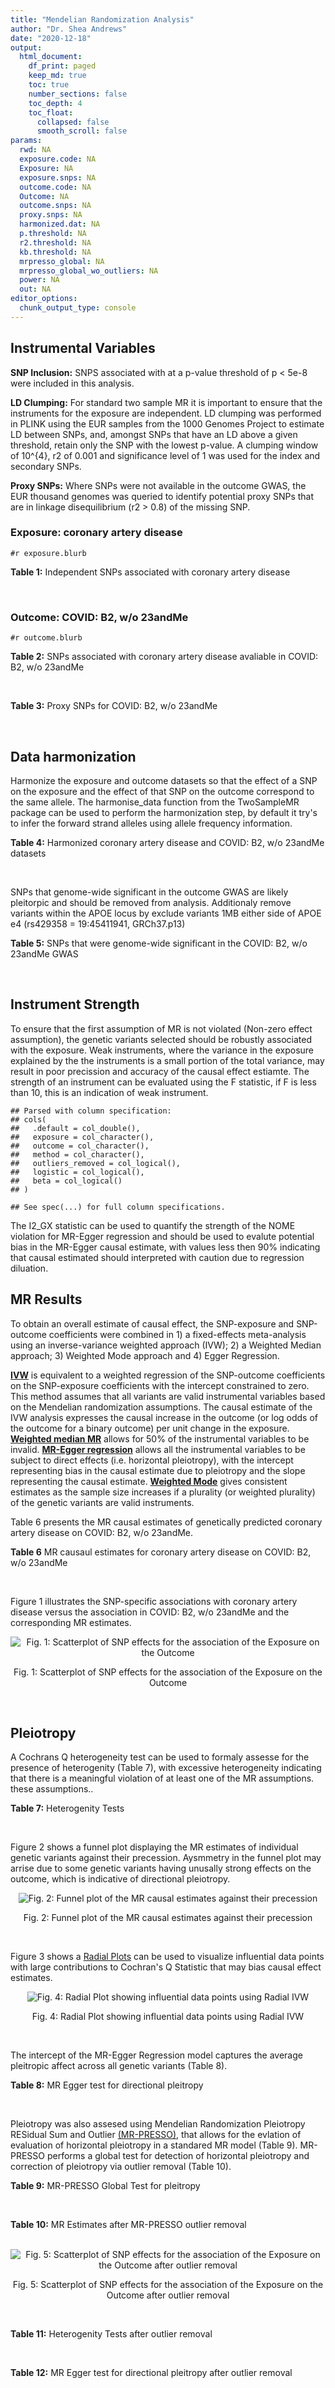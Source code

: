 ```yaml
---
title: "Mendelian Randomization Analysis"
author: "Dr. Shea Andrews"
date: "2020-12-18"
output:
  html_document:
    df_print: paged
    keep_md: true
    toc: true
    number_sections: false
    toc_depth: 4
    toc_float:
      collapsed: false
      smooth_scroll: false
params:
  rwd: NA
  exposure.code: NA
  Exposure: NA
  exposure.snps: NA
  outcome.code: NA
  Outcome: NA
  outcome.snps: NA
  proxy.snps: NA
  harmonized.dat: NA
  p.threshold: NA
  r2.threshold: NA
  kb.threshold: NA
  mrpresso_global: NA
  mrpresso_global_wo_outliers: NA
  power: NA
  out: NA
editor_options:
  chunk_output_type: console
---
```







## Instrumental Variables
**SNP Inclusion:** SNPS associated with at a p-value threshold of p < 5e-8 were included in this analysis.
<br>

**LD Clumping:** For standard two sample MR it is important to ensure that the instruments for the exposure are independent. LD clumping was performed in PLINK using the EUR samples from the 1000 Genomes Project to estimate LD between SNPs, and, amongst SNPs that have an LD above a given threshold, retain only the SNP with the lowest p-value. A clumping window of 10^{4}, r2 of 0.001 and significance level of 1 was used for the index and secondary SNPs.
<br>

**Proxy SNPs:** Where SNPs were not available in the outcome GWAS, the EUR thousand genomes was queried to identify potential proxy SNPs that are in linkage disequilibrium (r2 > 0.8) of the missing SNP.
<br>

### Exposure: coronary artery disease
`#r exposure.blurb`
<br>

**Table 1:** Independent SNPs associated with coronary artery disease
<div data-pagedtable="false">
  <script data-pagedtable-source type="application/json">
{"columns":[{"label":["SNP"],"name":[1],"type":["chr"],"align":["left"]},{"label":["CHROM"],"name":[2],"type":["dbl"],"align":["right"]},{"label":["POS"],"name":[3],"type":["dbl"],"align":["right"]},{"label":["REF"],"name":[4],"type":["chr"],"align":["left"]},{"label":["ALT"],"name":[5],"type":["chr"],"align":["left"]},{"label":["AF"],"name":[6],"type":["dbl"],"align":["right"]},{"label":["BETA"],"name":[7],"type":["dbl"],"align":["right"]},{"label":["SE"],"name":[8],"type":["dbl"],"align":["right"]},{"label":["Z"],"name":[9],"type":["dbl"],"align":["right"]},{"label":["P"],"name":[10],"type":["dbl"],"align":["right"]},{"label":["N"],"name":[11],"type":["dbl"],"align":["right"]},{"label":["TRAIT"],"name":[12],"type":["chr"],"align":["left"]}],"data":[{"1":"rs9970807","2":"1","3":"56965664","4":"C","5":"T","6":"0.084903","7":"-0.125750","8":"0.0166950","9":"-7.532200","10":"5.00e-14","11":"184305","12":"coronary_artery_disease"},{"1":"rs7528419","2":"1","3":"109817192","4":"A","5":"G","6":"0.214180","7":"-0.114530","8":"0.0114820","9":"-9.974740","10":"1.97e-23","11":"184305","12":"coronary_artery_disease"},{"1":"rs6689306","2":"1","3":"154395946","4":"A","5":"G","6":"0.552455","7":"-0.056012","8":"0.0094061","9":"-5.954859","10":"2.60e-09","11":"184305","12":"coronary_artery_disease"},{"1":"rs67180937","2":"1","3":"222823743","4":"T","5":"G","6":"0.663052","7":"0.078807","8":"0.0110551","9":"7.128565","10":"1.01e-12","11":"184305","12":"coronary_artery_disease"},{"1":"rs16986953","2":"2","3":"19942473","4":"G","5":"A","6":"0.104706","7":"0.085160","8":"0.0150265","9":"5.667320","10":"1.45e-08","11":"184305","12":"coronary_artery_disease"},{"1":"rs515135","2":"2","3":"21286057","4":"T","5":"C","6":"0.791985","7":"0.067499","8":"0.0121924","9":"5.536154","10":"3.09e-08","11":"184305","12":"coronary_artery_disease"},{"1":"rs7568458","2":"2","3":"85788175","4":"T","5":"A","6":"0.448518","7":"0.059618","8":"0.0095093","9":"6.269440","10":"3.62e-10","11":"184305","12":"coronary_artery_disease"},{"1":"rs17678683","2":"2","3":"145286559","4":"T","5":"G","6":"0.087681","7":"0.098786","8":"0.0166548","9":"5.931380","10":"3.00e-09","11":"184305","12":"coronary_artery_disease"},{"1":"rs115654617","2":"2","3":"203893999","4":"C","5":"A","6":"0.106962","7":"0.137846","8":"0.0158314","9":"8.707130","10":"3.12e-18","11":"184305","12":"coronary_artery_disease"},{"1":"rs1199338","2":"3","3":"138087467","4":"A","5":"C","6":"0.161866","7":"0.073596","8":"0.0124987","9":"5.888290","10":"3.90e-09","11":"184305","12":"coronary_artery_disease"},{"1":"rs17087335","2":"4","3":"57838583","4":"G","5":"T","6":"0.214637","7":"0.060764","8":"0.0111159","9":"5.466400","10":"4.59e-08","11":"184305","12":"coronary_artery_disease"},{"1":"rs4593108","2":"4","3":"148281001","4":"C","5":"G","6":"0.204651","7":"-0.070830","8":"0.0115558","9":"-6.129390","10":"8.82e-10","11":"184305","12":"coronary_artery_disease"},{"1":"rs9349379","2":"6","3":"12903957","4":"A","5":"G","6":"0.431606","7":"0.131836","8":"0.0096527","9":"13.657900","10":"1.81e-42","11":"184305","12":"coronary_artery_disease"},{"1":"rs56336142","2":"6","3":"39134099","4":"T","5":"C","6":"0.192738","7":"-0.066813","8":"0.0118763","9":"-5.625740","10":"1.85e-08","11":"184305","12":"coronary_artery_disease"},{"1":"rs12202017","2":"6","3":"134173151","4":"A","5":"G","6":"0.300047","7":"-0.066813","8":"0.0099612","9":"-6.707320","10":"1.98e-11","11":"184305","12":"coronary_artery_disease"},{"1":"rs9457927","2":"6","3":"160910282","4":"A","5":"G","6":"0.018743","7":"0.357354","8":"0.0373549","9":"9.566460","10":"1.11e-21","11":"184305","12":"coronary_artery_disease"},{"1":"rs55730499","2":"6","3":"161005610","4":"C","5":"T","6":"0.056243","7":"0.316641","8":"0.0242403","9":"13.062600","10":"5.39e-39","11":"184305","12":"coronary_artery_disease"},{"1":"rs2107595","2":"7","3":"19049388","4":"G","5":"A","6":"0.200470","7":"0.073415","8":"0.0112951","9":"6.499720","10":"8.05e-11","11":"184305","12":"coronary_artery_disease"},{"1":"rs11556924","2":"7","3":"129663496","4":"C","5":"T","6":"0.313325","7":"-0.072569","8":"0.0110605","9":"-6.561100","10":"5.34e-11","11":"184305","12":"coronary_artery_disease"},{"1":"rs3918226","2":"7","3":"150690176","4":"C","5":"T","6":"0.064515","7":"0.133315","8":"0.0221275","9":"6.024860","10":"1.69e-09","11":"184305","12":"coronary_artery_disease"},{"1":"rs2891168","2":"9","3":"22098619","4":"A","5":"G","6":"0.488668","7":"0.193401","8":"0.0091877","9":"21.050000","10":"2.29e-98","11":"184305","12":"coronary_artery_disease"},{"1":"rs2519093","2":"9","3":"136141870","4":"C","5":"T","6":"0.190872","7":"0.079704","8":"0.0117524","9":"6.781930","10":"1.19e-11","11":"184305","12":"coronary_artery_disease"},{"1":"rs2487928","2":"10","3":"30323892","4":"G","5":"A","6":"0.418221","7":"0.062633","8":"0.0095049","9":"6.589550","10":"4.41e-11","11":"184305","12":"coronary_artery_disease"},{"1":"rs1870634","2":"10","3":"44480811","4":"T","5":"G","6":"0.637485","7":"0.075878","8":"0.0097113","9":"7.813372","10":"5.55e-15","11":"184305","12":"coronary_artery_disease"},{"1":"rs1412444","2":"10","3":"91002927","4":"C","5":"T","6":"0.369131","7":"0.066812","8":"0.0096809","9":"6.901420","10":"5.15e-12","11":"184305","12":"coronary_artery_disease"},{"1":"rs11191416","2":"10","3":"104604916","4":"T","5":"G","6":"0.127470","7":"-0.079249","8":"0.0135252","9":"-5.859360","10":"4.65e-09","11":"184305","12":"coronary_artery_disease"},{"1":"rs10840293","2":"11","3":"9751196","4":"G","5":"A","6":"0.549821","7":"0.054714","8":"0.0096190","9":"5.688117","10":"1.28e-08","11":"184305","12":"coronary_artery_disease"},{"1":"rs2128739","2":"11","3":"103673277","4":"A","5":"C","6":"0.676464","7":"-0.065565","8":"0.0100568","9":"-6.519469","10":"7.05e-11","11":"184305","12":"coronary_artery_disease"},{"1":"rs2681472","2":"12","3":"90008959","4":"A","5":"G","6":"0.201306","7":"0.074114","8":"0.0113331","9":"6.539610","10":"6.17e-11","11":"184305","12":"coronary_artery_disease"},{"1":"rs11065979","2":"12","3":"112059557","4":"C","5":"T","6":"0.365499","7":"0.068556","8":"0.0107672","9":"6.367110","10":"1.93e-10","11":"184305","12":"coronary_artery_disease"},{"1":"rs11838776","2":"13","3":"111040681","4":"G","5":"A","6":"0.263277","7":"0.068566","8":"0.0107552","9":"6.375150","10":"1.83e-10","11":"184305","12":"coronary_artery_disease"},{"1":"rs10139550","2":"14","3":"100145710","4":"C","5":"G","6":"0.423033","7":"0.055380","8":"0.0097569","9":"5.675980","10":"1.38e-08","11":"184305","12":"coronary_artery_disease"},{"1":"rs56062135","2":"15","3":"67455630","4":"C","5":"T","6":"0.205729","7":"-0.069743","8":"0.0118937","9":"-5.863860","10":"4.52e-09","11":"184305","12":"coronary_artery_disease"},{"1":"rs4468572","2":"15","3":"79124475","4":"T","5":"C","6":"0.585831","7":"0.077234","8":"0.0095277","9":"8.106259","10":"4.44e-16","11":"184305","12":"coronary_artery_disease"},{"1":"rs8042271","2":"15","3":"89574218","4":"G","5":"A","6":"0.097718","7":"-0.096711","8":"0.0175662","9":"-5.505516","10":"3.68e-08","11":"184305","12":"coronary_artery_disease"},{"1":"rs7212798","2":"17","3":"59013488","4":"T","5":"C","6":"0.146516","7":"0.079961","8":"0.0142216","9":"5.622500","10":"1.88e-08","11":"184305","12":"coronary_artery_disease"},{"1":"rs663129","2":"18","3":"57838401","4":"G","5":"A","6":"0.256835","7":"0.058163","8":"0.0105173","9":"5.530220","10":"3.20e-08","11":"184305","12":"coronary_artery_disease"},{"1":"rs56289821","2":"19","3":"11188247","4":"G","5":"A","6":"0.100378","7":"-0.133610","8":"0.0170415","9":"-7.840270","10":"4.44e-15","11":"184305","12":"coronary_artery_disease"},{"1":"rs4420638","2":"19","3":"45422946","4":"A","5":"G","6":"0.166036","7":"0.091906","8":"0.0140977","9":"6.519220","10":"7.07e-11","11":"184305","12":"coronary_artery_disease"},{"1":"rs28451064","2":"21","3":"35593827","4":"G","5":"A","6":"0.121186","7":"0.127571","8":"0.0159520","9":"7.997180","10":"1.33e-15","11":"184305","12":"coronary_artery_disease"},{"1":"rs180803","2":"22","3":"24658858","4":"G","5":"T","6":"0.029268","7":"-0.180923","8":"0.0283062","9":"-6.391639","10":"1.64e-10","11":"184305","12":"coronary_artery_disease"}],"options":{"columns":{"min":{},"max":[10]},"rows":{"min":[10],"max":[10]},"pages":{}}}
  </script>
</div>
<br>

### Outcome: COVID: B2, w/o 23andMe
`#r outcome.blurb`
<br>

**Table 2:** SNPs associated with coronary artery disease avaliable in COVID: B2, w/o 23andMe
<div data-pagedtable="false">
  <script data-pagedtable-source type="application/json">
{"columns":[{"label":["SNP"],"name":[1],"type":["chr"],"align":["left"]},{"label":["CHROM"],"name":[2],"type":["dbl"],"align":["right"]},{"label":["POS"],"name":[3],"type":["dbl"],"align":["right"]},{"label":["REF"],"name":[4],"type":["chr"],"align":["left"]},{"label":["ALT"],"name":[5],"type":["chr"],"align":["left"]},{"label":["AF"],"name":[6],"type":["dbl"],"align":["right"]},{"label":["BETA"],"name":[7],"type":["dbl"],"align":["right"]},{"label":["SE"],"name":[8],"type":["dbl"],"align":["right"]},{"label":["Z"],"name":[9],"type":["dbl"],"align":["right"]},{"label":["P"],"name":[10],"type":["dbl"],"align":["right"]},{"label":["N"],"name":[11],"type":["dbl"],"align":["right"]},{"label":["TRAIT"],"name":[12],"type":["chr"],"align":["left"]}],"data":[{"1":"rs9970807","2":"1","3":"56965664","4":"C","5":"T","6":"0.09466","7":"-0.1292700","8":"0.039778","9":"-3.24978631","10":"1.155e-03","11":"908494","12":"COVID:_hospitalized_vs._population__eur_w/o_23andMe"},{"1":"rs7528419","2":"1","3":"109817192","4":"A","5":"G","6":"0.21810","7":"0.0057289","8":"0.027875","9":"0.20552108","10":"8.372e-01","11":"908494","12":"COVID:_hospitalized_vs._population__eur_w/o_23andMe"},{"1":"rs6689306","2":"1","3":"154395946","4":"A","5":"G","6":"0.57450","7":"0.0108270","8":"0.027976","9":"0.38701029","10":"6.988e-01","11":"898438","12":"COVID:_hospitalized_vs._population__eur_w/o_23andMe"},{"1":"rs67180937","2":"1","3":"222823743","4":"T","5":"G","6":"0.73640","7":"0.0170720","8":"0.032190","9":"0.53035104","10":"5.959e-01","11":"385316","12":"COVID:_hospitalized_vs._population__eur_w/o_23andMe"},{"1":"rs16986953","2":"2","3":"19942473","4":"G","5":"A","6":"0.06954","7":"-0.0397780","8":"0.044038","9":"-0.90326536","10":"3.664e-01","11":"908494","12":"COVID:_hospitalized_vs._population__eur_w/o_23andMe"},{"1":"rs515135","2":"2","3":"21286057","4":"T","5":"C","6":"0.82660","7":"0.0150380","8":"0.034702","9":"0.43334678","10":"6.648e-01","11":"898438","12":"COVID:_hospitalized_vs._population__eur_w/o_23andMe"},{"1":"rs7568458","2":"2","3":"85788175","4":"T","5":"A","6":"0.44790","7":"-0.0541990","8":"0.023172","9":"-2.33898671","10":"1.934e-02","11":"908494","12":"COVID:_hospitalized_vs._population__eur_w/o_23andMe"},{"1":"rs17678683","2":"2","3":"145286559","4":"T","5":"G","6":"0.10260","7":"0.0054054","8":"0.040264","9":"0.13424896","10":"8.932e-01","11":"908494","12":"COVID:_hospitalized_vs._population__eur_w/o_23andMe"},{"1":"rs115654617","2":"2","3":"203893999","4":"C","5":"A","6":"0.12290","7":"-0.0787880","8":"0.033901","9":"-2.32406124","10":"2.012e-02","11":"908494","12":"COVID:_hospitalized_vs._population__eur_w/o_23andMe"},{"1":"rs1199338","2":"3","3":"138087467","4":"A","5":"C","6":"0.15680","7":"-0.0279100","8":"0.031526","9":"-0.88530102","10":"3.760e-01","11":"908494","12":"COVID:_hospitalized_vs._population__eur_w/o_23andMe"},{"1":"rs17087335","2":"4","3":"57838583","4":"G","5":"T","6":"0.20460","7":"0.0615570","8":"0.029033","9":"2.12024248","10":"3.399e-02","11":"908494","12":"COVID:_hospitalized_vs._population__eur_w/o_23andMe"},{"1":"rs4593108","2":"4","3":"148281001","4":"C","5":"G","6":"0.17660","7":"0.0502610","8":"0.037102","9":"1.35467091","10":"1.755e-01","11":"898438","12":"COVID:_hospitalized_vs._population__eur_w/o_23andMe"},{"1":"rs9349379","2":"6","3":"12903957","4":"A","5":"G","6":"0.41730","7":"-0.0015045","8":"0.023415","9":"-0.06425368","10":"9.488e-01","11":"908494","12":"COVID:_hospitalized_vs._population__eur_w/o_23andMe"},{"1":"rs56336142","2":"6","3":"39134099","4":"T","5":"C","6":"0.22820","7":"-0.0483860","8":"0.034296","9":"-1.41083508","10":"1.583e-01","11":"898438","12":"COVID:_hospitalized_vs._population__eur_w/o_23andMe"},{"1":"rs12202017","2":"6","3":"134173151","4":"A","5":"G","6":"0.27570","7":"-0.0125180","8":"0.032826","9":"-0.38134406","10":"7.029e-01","11":"895822","12":"COVID:_hospitalized_vs._population__eur_w/o_23andMe"},{"1":"rs9457927","2":"6","3":"160910282","4":"A","5":"G","6":"0.01949","7":"-0.0466220","8":"0.110930","9":"-0.42028306","10":"6.743e-01","11":"897825","12":"COVID:_hospitalized_vs._population__eur_w/o_23andMe"},{"1":"rs55730499","2":"6","3":"161005610","4":"C","5":"T","6":"0.06848","7":"-0.0877200","8":"0.046382","9":"-1.89125092","10":"5.859e-02","11":"908494","12":"COVID:_hospitalized_vs._population__eur_w/o_23andMe"},{"1":"rs2107595","2":"7","3":"19049388","4":"G","5":"A","6":"0.17020","7":"0.0275580","8":"0.038685","9":"0.71236914","10":"4.762e-01","11":"895822","12":"COVID:_hospitalized_vs._population__eur_w/o_23andMe"},{"1":"rs11556924","2":"7","3":"129663496","4":"C","5":"T","6":"0.35830","7":"-0.0534210","8":"0.023680","9":"-2.25595439","10":"2.407e-02","11":"908494","12":"COVID:_hospitalized_vs._population__eur_w/o_23andMe"},{"1":"rs3918226","2":"7","3":"150690176","4":"C","5":"T","6":"0.08352","7":"-0.0263300","8":"0.048303","9":"-0.54510072","10":"5.857e-01","11":"898438","12":"COVID:_hospitalized_vs._population__eur_w/o_23andMe"},{"1":"rs2891168","2":"9","3":"22098619","4":"A","5":"G","6":"0.46170","7":"0.0148140","8":"0.023089","9":"0.64160423","10":"5.211e-01","11":"908494","12":"COVID:_hospitalized_vs._population__eur_w/o_23andMe"},{"1":"rs2519093","2":"9","3":"136141870","4":"C","5":"T","6":"0.17520","7":"0.1370000","8":"0.033699","9":"4.06540000","10":"4.793e-05","11":"898438","12":"COVID:_hospitalized_vs._population__eur_w/o_23andMe"},{"1":"rs2487928","2":"10","3":"30323892","4":"G","5":"A","6":"0.44840","7":"-0.0051407","8":"0.027731","9":"-0.18537738","10":"8.529e-01","11":"898438","12":"COVID:_hospitalized_vs._population__eur_w/o_23andMe"},{"1":"rs1870634","2":"10","3":"44480811","4":"T","5":"G","6":"0.67500","7":"0.0051393","8":"0.024505","9":"0.20972455","10":"8.339e-01","11":"908494","12":"COVID:_hospitalized_vs._population__eur_w/o_23andMe"},{"1":"rs1412444","2":"10","3":"91002927","4":"C","5":"T","6":"0.36650","7":"0.0060009","8":"0.024185","9":"0.24812487","10":"8.040e-01","11":"908494","12":"COVID:_hospitalized_vs._population__eur_w/o_23andMe"},{"1":"rs11191416","2":"10","3":"104604916","4":"T","5":"G","6":"0.09656","7":"-0.0289070","8":"0.041095","9":"-0.70341891","10":"4.818e-01","11":"905878","12":"COVID:_hospitalized_vs._population__eur_w/o_23andMe"},{"1":"rs10840293","2":"11","3":"9751196","4":"G","5":"A","6":"0.59290","7":"-0.0285830","8":"0.030118","9":"-0.94903380","10":"3.426e-01","11":"895822","12":"COVID:_hospitalized_vs._population__eur_w/o_23andMe"},{"1":"rs2128739","2":"11","3":"103673277","4":"A","5":"C","6":"0.73780","7":"0.0334350","8":"0.025361","9":"1.31836284","10":"1.874e-01","11":"908494","12":"COVID:_hospitalized_vs._population__eur_w/o_23andMe"},{"1":"rs2681472","2":"12","3":"90008959","4":"A","5":"G","6":"0.15450","7":"-0.0322880","8":"0.030297","9":"-1.06571608","10":"2.866e-01","11":"908494","12":"COVID:_hospitalized_vs._population__eur_w/o_23andMe"},{"1":"rs11065979","2":"12","3":"112059557","4":"C","5":"T","6":"0.39690","7":"-0.0323080","8":"0.027918","9":"-1.15724622","10":"2.472e-01","11":"898438","12":"COVID:_hospitalized_vs._population__eur_w/o_23andMe"},{"1":"rs11838776","2":"13","3":"111040681","4":"G","5":"A","6":"0.27330","7":"0.0358500","8":"0.032716","9":"1.09579411","10":"2.732e-01","11":"895822","12":"COVID:_hospitalized_vs._population__eur_w/o_23andMe"},{"1":"rs10139550","2":"14","3":"100145710","4":"C","5":"G","6":"0.43320","7":"-0.0446340","8":"0.028007","9":"-1.59367301","10":"1.110e-01","11":"898438","12":"COVID:_hospitalized_vs._population__eur_w/o_23andMe"},{"1":"rs56062135","2":"15","3":"67455630","4":"C","5":"T","6":"0.24410","7":"-0.0315380","8":"0.028309","9":"-1.11406267","10":"2.652e-01","11":"905878","12":"COVID:_hospitalized_vs._population__eur_w/o_23andMe"},{"1":"rs4468572","2":"15","3":"79124475","4":"T","5":"C","6":"0.60100","7":"-0.0336320","8":"0.027784","9":"-1.21048085","10":"2.261e-01","11":"898438","12":"COVID:_hospitalized_vs._population__eur_w/o_23andMe"},{"1":"rs8042271","2":"15","3":"89574218","4":"G","5":"A","6":"0.06998","7":"-0.0178450","8":"0.064194","9":"-0.27798548","10":"7.810e-01","11":"898438","12":"COVID:_hospitalized_vs._population__eur_w/o_23andMe"},{"1":"rs7212798","2":"17","3":"59013488","4":"T","5":"C","6":"0.15360","7":"-0.0129380","8":"0.038642","9":"-0.33481704","10":"7.378e-01","11":"895820","12":"COVID:_hospitalized_vs._population__eur_w/o_23andMe"},{"1":"rs663129","2":"18","3":"57838401","4":"G","5":"A","6":"0.22840","7":"0.0049421","8":"0.027087","9":"0.18245284","10":"8.552e-01","11":"907881","12":"COVID:_hospitalized_vs._population__eur_w/o_23andMe"},{"1":"rs56289821","2":"19","3":"11188247","4":"G","5":"A","6":"0.10810","7":"-0.0187720","8":"0.035137","9":"-0.53425164","10":"5.932e-01","11":"908494","12":"COVID:_hospitalized_vs._population__eur_w/o_23andMe"},{"1":"rs4420638","2":"19","3":"45422946","4":"A","5":"G","6":"0.21570","7":"0.0536950","8":"0.030394","9":"1.76663157","10":"7.729e-02","11":"908494","12":"COVID:_hospitalized_vs._population__eur_w/o_23andMe"},{"1":"rs28451064","2":"21","3":"35593827","4":"G","5":"A","6":"0.13800","7":"-0.0741600","8":"0.043235","9":"-1.71527697","10":"8.630e-02","11":"898438","12":"COVID:_hospitalized_vs._population__eur_w/o_23andMe"},{"1":"rs180803","2":"NA","3":"NA","4":"NA","5":"NA","6":"NA","7":"NA","8":"NA","9":"NA","10":"NA","11":"NA","12":"NA"}],"options":{"columns":{"min":{},"max":[10]},"rows":{"min":[10],"max":[10]},"pages":{}}}
  </script>
</div>
<br>

**Table 3:** Proxy SNPs for COVID: B2, w/o 23andMe
<div data-pagedtable="false">
  <script data-pagedtable-source type="application/json">
{"columns":[{"label":["target_snp"],"name":[1],"type":["chr"],"align":["left"]},{"label":["proxy_snp"],"name":[2],"type":["chr"],"align":["left"]},{"label":["ld.r2"],"name":[3],"type":["dbl"],"align":["right"]},{"label":["Dprime"],"name":[4],"type":["dbl"],"align":["right"]},{"label":["PHASE"],"name":[5],"type":["chr"],"align":["left"]},{"label":["X12"],"name":[6],"type":["lgl"],"align":["right"]},{"label":["CHROM"],"name":[7],"type":["dbl"],"align":["right"]},{"label":["POS"],"name":[8],"type":["dbl"],"align":["right"]},{"label":["REF.proxy"],"name":[9],"type":["lgl"],"align":["right"]},{"label":["ALT.proxy"],"name":[10],"type":["chr"],"align":["left"]},{"label":["AF"],"name":[11],"type":["dbl"],"align":["right"]},{"label":["BETA"],"name":[12],"type":["dbl"],"align":["right"]},{"label":["SE"],"name":[13],"type":["dbl"],"align":["right"]},{"label":["Z"],"name":[14],"type":["dbl"],"align":["right"]},{"label":["P"],"name":[15],"type":["dbl"],"align":["right"]},{"label":["N"],"name":[16],"type":["dbl"],"align":["right"]},{"label":["TRAIT"],"name":[17],"type":["chr"],"align":["left"]},{"label":["ref"],"name":[18],"type":["lgl"],"align":["right"]},{"label":["ref.proxy"],"name":[19],"type":["chr"],"align":["left"]},{"label":["alt"],"name":[20],"type":["chr"],"align":["left"]},{"label":["alt.proxy"],"name":[21],"type":["lgl"],"align":["right"]},{"label":["ALT"],"name":[22],"type":["lgl"],"align":["right"]},{"label":["REF"],"name":[23],"type":["chr"],"align":["left"]},{"label":["proxy.outcome"],"name":[24],"type":["lgl"],"align":["right"]}],"data":[{"1":"rs180803","2":"rs5760293","3":"1","4":"1","5":"TG/GT","6":"NA","7":"22","8":"24662171","9":"TRUE","10":"G","11":"0.01637","12":"0.10545","13":"0.11855","14":"0.8894981","15":"0.3737","16":"901849","17":"COVID:_hospitalized_vs._population__eur_w/o_23andMe","18":"TRUE","19":"G","20":"G","21":"TRUE","22":"TRUE","23":"G","24":"TRUE"}],"options":{"columns":{"min":{},"max":[10]},"rows":{"min":[10],"max":[10]},"pages":{}}}
  </script>
</div>
<br>

## Data harmonization
Harmonize the exposure and outcome datasets so that the effect of a SNP on the exposure and the effect of that SNP on the outcome correspond to the same allele. The harmonise_data function from the TwoSampleMR package can be used to perform the harmonization step, by default it try's to infer the forward strand alleles using allele frequency information.
<br>

**Table 4:** Harmonized coronary artery disease and COVID: B2, w/o 23andMe datasets
<div data-pagedtable="false">
  <script data-pagedtable-source type="application/json">
{"columns":[{"label":["SNP"],"name":[1],"type":["chr"],"align":["left"]},{"label":["effect_allele.exposure"],"name":[2],"type":["chr"],"align":["left"]},{"label":["other_allele.exposure"],"name":[3],"type":["chr"],"align":["left"]},{"label":["effect_allele.outcome"],"name":[4],"type":["chr"],"align":["left"]},{"label":["other_allele.outcome"],"name":[5],"type":["chr"],"align":["left"]},{"label":["beta.exposure"],"name":[6],"type":["dbl"],"align":["right"]},{"label":["beta.outcome"],"name":[7],"type":["dbl"],"align":["right"]},{"label":["eaf.exposure"],"name":[8],"type":["dbl"],"align":["right"]},{"label":["eaf.outcome"],"name":[9],"type":["dbl"],"align":["right"]},{"label":["remove"],"name":[10],"type":["lgl"],"align":["right"]},{"label":["palindromic"],"name":[11],"type":["lgl"],"align":["right"]},{"label":["ambiguous"],"name":[12],"type":["lgl"],"align":["right"]},{"label":["id.outcome"],"name":[13],"type":["chr"],"align":["left"]},{"label":["chr.outcome"],"name":[14],"type":["dbl"],"align":["right"]},{"label":["pos.outcome"],"name":[15],"type":["dbl"],"align":["right"]},{"label":["se.outcome"],"name":[16],"type":["dbl"],"align":["right"]},{"label":["z.outcome"],"name":[17],"type":["dbl"],"align":["right"]},{"label":["pval.outcome"],"name":[18],"type":["dbl"],"align":["right"]},{"label":["samplesize.outcome"],"name":[19],"type":["dbl"],"align":["right"]},{"label":["outcome"],"name":[20],"type":["chr"],"align":["left"]},{"label":["mr_keep.outcome"],"name":[21],"type":["lgl"],"align":["right"]},{"label":["pval_origin.outcome"],"name":[22],"type":["chr"],"align":["left"]},{"label":["chr.exposure"],"name":[23],"type":["dbl"],"align":["right"]},{"label":["pos.exposure"],"name":[24],"type":["dbl"],"align":["right"]},{"label":["se.exposure"],"name":[25],"type":["dbl"],"align":["right"]},{"label":["z.exposure"],"name":[26],"type":["dbl"],"align":["right"]},{"label":["pval.exposure"],"name":[27],"type":["dbl"],"align":["right"]},{"label":["samplesize.exposure"],"name":[28],"type":["dbl"],"align":["right"]},{"label":["exposure"],"name":[29],"type":["chr"],"align":["left"]},{"label":["mr_keep.exposure"],"name":[30],"type":["lgl"],"align":["right"]},{"label":["pval_origin.exposure"],"name":[31],"type":["chr"],"align":["left"]},{"label":["id.exposure"],"name":[32],"type":["chr"],"align":["left"]},{"label":["action"],"name":[33],"type":["dbl"],"align":["right"]},{"label":["mr_keep"],"name":[34],"type":["lgl"],"align":["right"]},{"label":["pt"],"name":[35],"type":["dbl"],"align":["right"]},{"label":["pleitropy_keep"],"name":[36],"type":["lgl"],"align":["right"]},{"label":["mrpresso_RSSobs"],"name":[37],"type":["dbl"],"align":["right"]},{"label":["mrpresso_pval"],"name":[38],"type":["chr"],"align":["left"]},{"label":["mrpresso_keep"],"name":[39],"type":["lgl"],"align":["right"]}],"data":[{"1":"rs10139550","2":"G","3":"C","4":"G","5":"C","6":"0.055380","7":"-0.0446340","8":"0.423033","9":"0.43320","10":"FALSE","11":"TRUE","12":"TRUE","13":"sVw2BO","14":"14","15":"100145710","16":"0.028007","17":"-1.59367301","18":"1.110e-01","19":"898438","20":"covidhgi2020anaB2v4eur","21":"TRUE","22":"reported","23":"14","24":"100145710","25":"0.0097569","26":"5.675980","27":"1.38e-08","28":"184305","29":"Nikpay2015cad","30":"TRUE","31":"reported","32":"71Roii","33":"2","34":"FALSE","35":"5e-08","36":"TRUE","37":"NA","38":"NA","39":"NA"},{"1":"rs10840293","2":"A","3":"G","4":"A","5":"G","6":"0.054714","7":"-0.0285830","8":"0.549821","9":"0.59290","10":"FALSE","11":"FALSE","12":"FALSE","13":"sVw2BO","14":"11","15":"9751196","16":"0.030118","17":"-0.94903380","18":"3.426e-01","19":"895822","20":"covidhgi2020anaB2v4eur","21":"TRUE","22":"reported","23":"11","24":"9751196","25":"0.0096190","26":"5.688117","27":"1.28e-08","28":"184305","29":"Nikpay2015cad","30":"TRUE","31":"reported","32":"71Roii","33":"2","34":"TRUE","35":"5e-08","36":"TRUE","37":"8.712733e-04","38":"1","39":"TRUE"},{"1":"rs11065979","2":"T","3":"C","4":"T","5":"C","6":"0.068556","7":"-0.0323080","8":"0.365499","9":"0.39690","10":"FALSE","11":"FALSE","12":"FALSE","13":"sVw2BO","14":"12","15":"112059557","16":"0.027918","17":"-1.15724622","18":"2.472e-01","19":"898438","20":"covidhgi2020anaB2v4eur","21":"TRUE","22":"reported","23":"12","24":"112059557","25":"0.0107672","26":"6.367110","27":"1.93e-10","28":"184305","29":"Nikpay2015cad","30":"TRUE","31":"reported","32":"71Roii","33":"2","34":"TRUE","35":"5e-08","36":"TRUE","37":"1.134955e-03","38":"1","39":"TRUE"},{"1":"rs11191416","2":"G","3":"T","4":"G","5":"T","6":"-0.079249","7":"-0.0289070","8":"0.127470","9":"0.09656","10":"FALSE","11":"FALSE","12":"FALSE","13":"sVw2BO","14":"10","15":"104604916","16":"0.041095","17":"-0.70341891","18":"4.818e-01","19":"905878","20":"covidhgi2020anaB2v4eur","21":"TRUE","22":"reported","23":"10","24":"104604916","25":"0.0135252","26":"-5.859360","27":"4.65e-09","28":"184305","29":"Nikpay2015cad","30":"TRUE","31":"reported","32":"71Roii","33":"2","34":"TRUE","35":"5e-08","36":"TRUE","37":"7.947744e-04","38":"1","39":"TRUE"},{"1":"rs11556924","2":"T","3":"C","4":"T","5":"C","6":"-0.072569","7":"-0.0534210","8":"0.313325","9":"0.35830","10":"FALSE","11":"FALSE","12":"FALSE","13":"sVw2BO","14":"7","15":"129663496","16":"0.023680","17":"-2.25595439","18":"2.407e-02","19":"908494","20":"covidhgi2020anaB2v4eur","21":"TRUE","22":"reported","23":"7","24":"129663496","25":"0.0110605","26":"-6.561100","27":"5.34e-11","28":"184305","29":"Nikpay2015cad","30":"TRUE","31":"reported","32":"71Roii","33":"2","34":"TRUE","35":"5e-08","36":"TRUE","37":"2.897510e-03","38":"0.9906","39":"TRUE"},{"1":"rs115654617","2":"A","3":"C","4":"A","5":"C","6":"0.137846","7":"-0.0787880","8":"0.106962","9":"0.12290","10":"FALSE","11":"FALSE","12":"FALSE","13":"sVw2BO","14":"2","15":"203893999","16":"0.033901","17":"-2.32406124","18":"2.012e-02","19":"908494","20":"covidhgi2020anaB2v4eur","21":"TRUE","22":"reported","23":"2","24":"203893999","25":"0.0158314","26":"8.707130","27":"3.12e-18","28":"184305","29":"Nikpay2015cad","30":"TRUE","31":"reported","32":"71Roii","33":"2","34":"TRUE","35":"5e-08","36":"TRUE","37":"7.075035e-03","38":"0.5967","39":"TRUE"},{"1":"rs11838776","2":"A","3":"G","4":"A","5":"G","6":"0.068566","7":"0.0358500","8":"0.263277","9":"0.27330","10":"FALSE","11":"FALSE","12":"FALSE","13":"sVw2BO","14":"13","15":"111040681","16":"0.032716","17":"1.09579411","18":"2.732e-01","19":"895822","20":"covidhgi2020anaB2v4eur","21":"TRUE","22":"reported","23":"13","24":"111040681","25":"0.0107552","26":"6.375150","27":"1.83e-10","28":"184305","29":"Nikpay2015cad","30":"TRUE","31":"reported","32":"71Roii","33":"2","34":"TRUE","35":"5e-08","36":"TRUE","37":"1.253105e-03","38":"1","39":"TRUE"},{"1":"rs1199338","2":"C","3":"A","4":"C","5":"A","6":"0.073596","7":"-0.0279100","8":"0.161866","9":"0.15680","10":"FALSE","11":"FALSE","12":"FALSE","13":"sVw2BO","14":"3","15":"138087467","16":"0.031526","17":"-0.88530102","18":"3.760e-01","19":"908494","20":"covidhgi2020anaB2v4eur","21":"TRUE","22":"reported","23":"3","24":"138087467","25":"0.0124987","26":"5.888290","27":"3.90e-09","28":"184305","29":"Nikpay2015cad","30":"TRUE","31":"reported","32":"71Roii","33":"2","34":"TRUE","35":"5e-08","36":"TRUE","37":"8.549923e-04","38":"1","39":"TRUE"},{"1":"rs12202017","2":"G","3":"A","4":"G","5":"A","6":"-0.066813","7":"-0.0125180","8":"0.300047","9":"0.27570","10":"FALSE","11":"FALSE","12":"FALSE","13":"sVw2BO","14":"6","15":"134173151","16":"0.032826","17":"-0.38134406","18":"7.029e-01","19":"895822","20":"covidhgi2020anaB2v4eur","21":"TRUE","22":"reported","23":"6","24":"134173151","25":"0.0099612","26":"-6.707320","27":"1.98e-11","28":"184305","29":"Nikpay2015cad","30":"TRUE","31":"reported","32":"71Roii","33":"2","34":"TRUE","35":"5e-08","36":"TRUE","37":"1.395382e-04","38":"1","39":"TRUE"},{"1":"rs1412444","2":"T","3":"C","4":"T","5":"C","6":"0.066812","7":"0.0060009","8":"0.369131","9":"0.36650","10":"FALSE","11":"FALSE","12":"FALSE","13":"sVw2BO","14":"10","15":"91002927","16":"0.024185","17":"0.24812487","18":"8.040e-01","19":"908494","20":"covidhgi2020anaB2v4eur","21":"TRUE","22":"reported","23":"10","24":"91002927","25":"0.0096809","26":"6.901420","27":"5.15e-12","28":"184305","29":"Nikpay2015cad","30":"TRUE","31":"reported","32":"71Roii","33":"2","34":"TRUE","35":"5e-08","36":"TRUE","37":"2.780434e-05","38":"1","39":"TRUE"},{"1":"rs16986953","2":"A","3":"G","4":"A","5":"G","6":"0.085160","7":"-0.0397780","8":"0.104706","9":"0.06954","10":"FALSE","11":"FALSE","12":"FALSE","13":"sVw2BO","14":"2","15":"19942473","16":"0.044038","17":"-0.90326536","18":"3.664e-01","19":"908494","20":"covidhgi2020anaB2v4eur","21":"TRUE","22":"reported","23":"2","24":"19942473","25":"0.0150265","26":"5.667320","27":"1.45e-08","28":"184305","29":"Nikpay2015cad","30":"TRUE","31":"reported","32":"71Roii","33":"2","34":"TRUE","35":"5e-08","36":"TRUE","37":"1.700654e-03","38":"1","39":"TRUE"},{"1":"rs17087335","2":"T","3":"G","4":"T","5":"G","6":"0.060764","7":"0.0615570","8":"0.214637","9":"0.20460","10":"FALSE","11":"FALSE","12":"FALSE","13":"sVw2BO","14":"4","15":"57838583","16":"0.029033","17":"2.12024248","18":"3.399e-02","19":"908494","20":"covidhgi2020anaB2v4eur","21":"TRUE","22":"reported","23":"4","24":"57838583","25":"0.0111159","26":"5.466400","27":"4.59e-08","28":"184305","29":"Nikpay2015cad","30":"TRUE","31":"reported","32":"71Roii","33":"2","34":"TRUE","35":"5e-08","36":"TRUE","37":"3.782117e-03","38":"1","39":"TRUE"},{"1":"rs17678683","2":"G","3":"T","4":"G","5":"T","6":"0.098786","7":"0.0054054","8":"0.087681","9":"0.10260","10":"FALSE","11":"FALSE","12":"FALSE","13":"sVw2BO","14":"2","15":"145286559","16":"0.040264","17":"0.13424896","18":"8.932e-01","19":"908494","20":"covidhgi2020anaB2v4eur","21":"TRUE","22":"reported","23":"2","24":"145286559","25":"0.0166548","26":"5.931380","27":"3.00e-09","28":"184305","29":"Nikpay2015cad","30":"TRUE","31":"reported","32":"71Roii","33":"2","34":"TRUE","35":"5e-08","36":"TRUE","37":"1.798600e-05","38":"1","39":"TRUE"},{"1":"rs180803","2":"T","3":"G","4":"T","5":"G","6":"-0.180923","7":"0.1054500","8":"0.029268","9":"0.01637","10":"FALSE","11":"FALSE","12":"FALSE","13":"sVw2BO","14":"22","15":"24662171","16":"0.118550","17":"0.88949810","18":"3.737e-01","19":"901849","20":"covidhgi2020anaB2v4eur","21":"TRUE","22":"reported","23":"22","24":"24658858","25":"0.0283062","26":"-6.391639","27":"1.64e-10","28":"184305","29":"Nikpay2015cad","30":"TRUE","31":"reported","32":"71Roii","33":"2","34":"TRUE","35":"5e-08","36":"TRUE","37":"1.174159e-02","38":"1","39":"TRUE"},{"1":"rs1870634","2":"G","3":"T","4":"G","5":"T","6":"0.075878","7":"0.0051393","8":"0.637485","9":"0.67500","10":"FALSE","11":"FALSE","12":"FALSE","13":"sVw2BO","14":"10","15":"44480811","16":"0.024505","17":"0.20972455","18":"8.339e-01","19":"908494","20":"covidhgi2020anaB2v4eur","21":"TRUE","22":"reported","23":"10","24":"44480811","25":"0.0097113","26":"7.813372","27":"5.55e-15","28":"184305","29":"Nikpay2015cad","30":"TRUE","31":"reported","32":"71Roii","33":"2","34":"TRUE","35":"5e-08","36":"TRUE","37":"1.849882e-05","38":"1","39":"TRUE"},{"1":"rs2107595","2":"A","3":"G","4":"A","5":"G","6":"0.073415","7":"0.0275580","8":"0.200470","9":"0.17020","10":"FALSE","11":"FALSE","12":"FALSE","13":"sVw2BO","14":"7","15":"19049388","16":"0.038685","17":"0.71236914","18":"4.762e-01","19":"895822","20":"covidhgi2020anaB2v4eur","21":"TRUE","22":"reported","23":"7","24":"19049388","25":"0.0112951","26":"6.499720","27":"8.05e-11","28":"184305","29":"Nikpay2015cad","30":"TRUE","31":"reported","32":"71Roii","33":"2","34":"TRUE","35":"5e-08","36":"TRUE","37":"7.233260e-04","38":"1","39":"TRUE"},{"1":"rs2128739","2":"C","3":"A","4":"C","5":"A","6":"-0.065565","7":"0.0334350","8":"0.676464","9":"0.73780","10":"FALSE","11":"FALSE","12":"FALSE","13":"sVw2BO","14":"11","15":"103673277","16":"0.025361","17":"1.31836284","18":"1.874e-01","19":"908494","20":"covidhgi2020anaB2v4eur","21":"TRUE","22":"reported","23":"11","24":"103673277","25":"0.0100568","26":"-6.519469","27":"7.05e-11","28":"184305","29":"Nikpay2015cad","30":"TRUE","31":"reported","32":"71Roii","33":"2","34":"TRUE","35":"5e-08","36":"TRUE","37":"1.214954e-03","38":"1","39":"TRUE"},{"1":"rs2487928","2":"A","3":"G","4":"A","5":"G","6":"0.062633","7":"-0.0051407","8":"0.418221","9":"0.44840","10":"FALSE","11":"FALSE","12":"FALSE","13":"sVw2BO","14":"10","15":"30323892","16":"0.027731","17":"-0.18537738","18":"8.529e-01","19":"898438","20":"covidhgi2020anaB2v4eur","21":"TRUE","22":"reported","23":"10","24":"30323892","25":"0.0095049","26":"6.589550","27":"4.41e-11","28":"184305","29":"Nikpay2015cad","30":"TRUE","31":"reported","32":"71Roii","33":"2","34":"TRUE","35":"5e-08","36":"TRUE","37":"3.600447e-05","38":"1","39":"TRUE"},{"1":"rs2519093","2":"T","3":"C","4":"T","5":"C","6":"0.079704","7":"0.1370000","8":"0.190872","9":"0.17520","10":"FALSE","11":"FALSE","12":"FALSE","13":"sVw2BO","14":"9","15":"136141870","16":"0.033699","17":"4.06540000","18":"4.793e-05","19":"898438","20":"covidhgi2020anaB2v4eur","21":"TRUE","22":"reported","23":"9","24":"136141870","25":"0.0117524","26":"6.781930","27":"1.19e-11","28":"184305","29":"Nikpay2015cad","30":"TRUE","31":"reported","32":"71Roii","33":"2","34":"TRUE","35":"5e-08","36":"TRUE","37":"1.904677e-02","38":"<0.0039","39":"FALSE"},{"1":"rs2681472","2":"G","3":"A","4":"G","5":"A","6":"0.074114","7":"-0.0322880","8":"0.201306","9":"0.15450","10":"FALSE","11":"FALSE","12":"FALSE","13":"sVw2BO","14":"12","15":"90008959","16":"0.030297","17":"-1.06571608","18":"2.866e-01","19":"908494","20":"covidhgi2020anaB2v4eur","21":"TRUE","22":"reported","23":"12","24":"90008959","25":"0.0113331","26":"6.539610","27":"6.17e-11","28":"184305","29":"Nikpay2015cad","30":"TRUE","31":"reported","32":"71Roii","33":"2","34":"TRUE","35":"5e-08","36":"TRUE","37":"1.138052e-03","38":"1","39":"TRUE"},{"1":"rs28451064","2":"A","3":"G","4":"A","5":"G","6":"0.127571","7":"-0.0741600","8":"0.121186","9":"0.13800","10":"FALSE","11":"FALSE","12":"FALSE","13":"sVw2BO","14":"21","15":"35593827","16":"0.043235","17":"-1.71527697","18":"8.630e-02","19":"898438","20":"covidhgi2020anaB2v4eur","21":"TRUE","22":"reported","23":"21","24":"35593827","25":"0.0159520","26":"7.997180","27":"1.33e-15","28":"184305","29":"Nikpay2015cad","30":"TRUE","31":"reported","32":"71Roii","33":"2","34":"TRUE","35":"5e-08","36":"TRUE","37":"6.006214e-03","38":"1","39":"TRUE"},{"1":"rs2891168","2":"G","3":"A","4":"G","5":"A","6":"0.193401","7":"0.0148140","8":"0.488668","9":"0.46170","10":"FALSE","11":"FALSE","12":"FALSE","13":"sVw2BO","14":"9","15":"22098619","16":"0.023089","17":"0.64160423","18":"5.211e-01","19":"908494","20":"covidhgi2020anaB2v4eur","21":"TRUE","22":"reported","23":"9","24":"22098619","25":"0.0091877","26":"21.050000","27":"2.29e-98","28":"184305","29":"Nikpay2015cad","30":"TRUE","31":"reported","32":"71Roii","33":"2","34":"TRUE","35":"5e-08","36":"TRUE","37":"2.299837e-04","38":"1","39":"TRUE"},{"1":"rs3918226","2":"T","3":"C","4":"T","5":"C","6":"0.133315","7":"-0.0263300","8":"0.064515","9":"0.08352","10":"FALSE","11":"FALSE","12":"FALSE","13":"sVw2BO","14":"7","15":"150690176","16":"0.048303","17":"-0.54510072","18":"5.857e-01","19":"898438","20":"covidhgi2020anaB2v4eur","21":"TRUE","22":"reported","23":"7","24":"150690176","25":"0.0221275","26":"6.024860","27":"1.69e-09","28":"184305","29":"Nikpay2015cad","30":"TRUE","31":"reported","32":"71Roii","33":"2","34":"TRUE","35":"5e-08","36":"TRUE","37":"8.153948e-04","38":"1","39":"TRUE"},{"1":"rs4420638","2":"G","3":"A","4":"G","5":"A","6":"0.091906","7":"0.0536950","8":"0.166036","9":"0.21570","10":"FALSE","11":"FALSE","12":"FALSE","13":"sVw2BO","14":"19","15":"45422946","16":"0.030394","17":"1.76663157","18":"7.729e-02","19":"908494","20":"covidhgi2020anaB2v4eur","21":"TRUE","22":"reported","23":"19","24":"45422946","25":"0.0140977","26":"6.519220","27":"7.07e-11","28":"184305","29":"Nikpay2015cad","30":"TRUE","31":"reported","32":"71Roii","33":"2","34":"TRUE","35":"5e-08","36":"TRUE","37":"2.897340e-03","38":"1","39":"TRUE"},{"1":"rs4468572","2":"C","3":"T","4":"C","5":"T","6":"0.077234","7":"-0.0336320","8":"0.585831","9":"0.60100","10":"FALSE","11":"FALSE","12":"FALSE","13":"sVw2BO","14":"15","15":"79124475","16":"0.027784","17":"-1.21048085","18":"2.261e-01","19":"898438","20":"covidhgi2020anaB2v4eur","21":"TRUE","22":"reported","23":"15","24":"79124475","25":"0.0095277","26":"8.106259","27":"4.44e-16","28":"184305","29":"Nikpay2015cad","30":"TRUE","31":"reported","32":"71Roii","33":"2","34":"TRUE","35":"5e-08","36":"TRUE","37":"1.246222e-03","38":"1","39":"TRUE"},{"1":"rs4593108","2":"G","3":"C","4":"G","5":"C","6":"-0.070830","7":"0.0502610","8":"0.204651","9":"0.17660","10":"FALSE","11":"TRUE","12":"FALSE","13":"sVw2BO","14":"4","15":"148281001","16":"0.037102","17":"1.35467091","18":"1.755e-01","19":"898438","20":"covidhgi2020anaB2v4eur","21":"TRUE","22":"reported","23":"4","24":"148281001","25":"0.0115558","26":"-6.129390","27":"8.82e-10","28":"184305","29":"Nikpay2015cad","30":"TRUE","31":"reported","32":"71Roii","33":"2","34":"TRUE","35":"5e-08","36":"TRUE","37":"2.665819e-03","38":"1","39":"TRUE"},{"1":"rs515135","2":"C","3":"T","4":"C","5":"T","6":"0.067499","7":"0.0150380","8":"0.791985","9":"0.82660","10":"FALSE","11":"FALSE","12":"FALSE","13":"sVw2BO","14":"2","15":"21286057","16":"0.034702","17":"0.43334678","18":"6.648e-01","19":"898438","20":"covidhgi2020anaB2v4eur","21":"TRUE","22":"reported","23":"2","24":"21286057","25":"0.0121924","26":"5.536154","27":"3.09e-08","28":"184305","29":"Nikpay2015cad","30":"TRUE","31":"reported","32":"71Roii","33":"2","34":"TRUE","35":"5e-08","36":"TRUE","37":"2.055742e-04","38":"1","39":"TRUE"},{"1":"rs55730499","2":"T","3":"C","4":"T","5":"C","6":"0.316641","7":"-0.0877200","8":"0.056243","9":"0.06848","10":"FALSE","11":"FALSE","12":"FALSE","13":"sVw2BO","14":"6","15":"161005610","16":"0.046382","17":"-1.89125092","18":"5.859e-02","19":"908494","20":"covidhgi2020anaB2v4eur","21":"TRUE","22":"reported","23":"6","24":"161005610","25":"0.0242403","26":"13.062600","27":"5.39e-39","28":"184305","29":"Nikpay2015cad","30":"TRUE","31":"reported","32":"71Roii","33":"2","34":"TRUE","35":"5e-08","36":"TRUE","37":"1.087276e-02","38":"1","39":"TRUE"},{"1":"rs56062135","2":"T","3":"C","4":"T","5":"C","6":"-0.069743","7":"-0.0315380","8":"0.205729","9":"0.24410","10":"FALSE","11":"FALSE","12":"FALSE","13":"sVw2BO","14":"15","15":"67455630","16":"0.028309","17":"-1.11406267","18":"2.652e-01","19":"905878","20":"covidhgi2020anaB2v4eur","21":"TRUE","22":"reported","23":"15","24":"67455630","25":"0.0118937","26":"-5.863860","27":"4.52e-09","28":"184305","29":"Nikpay2015cad","30":"TRUE","31":"reported","32":"71Roii","33":"2","34":"TRUE","35":"5e-08","36":"TRUE","37":"9.709351e-04","38":"1","39":"TRUE"},{"1":"rs56289821","2":"A","3":"G","4":"A","5":"G","6":"-0.133610","7":"-0.0187720","8":"0.100378","9":"0.10810","10":"FALSE","11":"FALSE","12":"FALSE","13":"sVw2BO","14":"19","15":"11188247","16":"0.035137","17":"-0.53425164","18":"5.932e-01","19":"908494","20":"covidhgi2020anaB2v4eur","21":"TRUE","22":"reported","23":"19","24":"11188247","25":"0.0170415","26":"-7.840270","27":"4.44e-15","28":"184305","29":"Nikpay2015cad","30":"TRUE","31":"reported","32":"71Roii","33":"2","34":"TRUE","35":"5e-08","36":"TRUE","37":"3.159260e-04","38":"1","39":"TRUE"},{"1":"rs56336142","2":"C","3":"T","4":"C","5":"T","6":"-0.066813","7":"-0.0483860","8":"0.192738","9":"0.22820","10":"FALSE","11":"FALSE","12":"FALSE","13":"sVw2BO","14":"6","15":"39134099","16":"0.034296","17":"-1.41083508","18":"1.583e-01","19":"898438","20":"covidhgi2020anaB2v4eur","21":"TRUE","22":"reported","23":"6","24":"39134099","25":"0.0118763","26":"-5.625740","27":"1.85e-08","28":"184305","29":"Nikpay2015cad","30":"TRUE","31":"reported","32":"71Roii","33":"2","34":"TRUE","35":"5e-08","36":"TRUE","37":"2.306550e-03","38":"1","39":"TRUE"},{"1":"rs663129","2":"A","3":"G","4":"A","5":"G","6":"0.058163","7":"0.0049421","8":"0.256835","9":"0.22840","10":"FALSE","11":"FALSE","12":"FALSE","13":"sVw2BO","14":"18","15":"57838401","16":"0.027087","17":"0.18245284","18":"8.552e-01","19":"907881","20":"covidhgi2020anaB2v4eur","21":"TRUE","22":"reported","23":"18","24":"57838401","25":"0.0105173","26":"5.530220","27":"3.20e-08","28":"184305","29":"Nikpay2015cad","30":"TRUE","31":"reported","32":"71Roii","33":"2","34":"TRUE","35":"5e-08","36":"TRUE","37":"1.822084e-05","38":"1","39":"TRUE"},{"1":"rs6689306","2":"G","3":"A","4":"G","5":"A","6":"-0.056012","7":"0.0108270","8":"0.552455","9":"0.57450","10":"FALSE","11":"FALSE","12":"FALSE","13":"sVw2BO","14":"1","15":"154395946","16":"0.027976","17":"0.38701029","18":"6.988e-01","19":"898438","20":"covidhgi2020anaB2v4eur","21":"TRUE","22":"reported","23":"1","24":"154395946","25":"0.0094061","26":"-5.954859","27":"2.60e-09","28":"184305","29":"Nikpay2015cad","30":"TRUE","31":"reported","32":"71Roii","33":"2","34":"TRUE","35":"5e-08","36":"TRUE","37":"1.356268e-04","38":"1","39":"TRUE"},{"1":"rs67180937","2":"G","3":"T","4":"G","5":"T","6":"0.078807","7":"0.0170720","8":"0.663052","9":"0.73640","10":"FALSE","11":"FALSE","12":"FALSE","13":"sVw2BO","14":"1","15":"222823743","16":"0.032190","17":"0.53035104","18":"5.959e-01","19":"385316","20":"covidhgi2020anaB2v4eur","21":"TRUE","22":"reported","23":"1","24":"222823743","25":"0.0110551","26":"7.128565","27":"1.01e-12","28":"184305","29":"Nikpay2015cad","30":"TRUE","31":"reported","32":"71Roii","33":"2","34":"TRUE","35":"5e-08","36":"TRUE","37":"2.671395e-04","38":"1","39":"TRUE"},{"1":"rs7212798","2":"C","3":"T","4":"C","5":"T","6":"0.079961","7":"-0.0129380","8":"0.146516","9":"0.15360","10":"FALSE","11":"FALSE","12":"FALSE","13":"sVw2BO","14":"17","15":"59013488","16":"0.038642","17":"-0.33481704","18":"7.378e-01","19":"895820","20":"covidhgi2020anaB2v4eur","21":"TRUE","22":"reported","23":"17","24":"59013488","25":"0.0142216","26":"5.622500","27":"1.88e-08","28":"184305","29":"Nikpay2015cad","30":"TRUE","31":"reported","32":"71Roii","33":"2","34":"TRUE","35":"5e-08","36":"TRUE","37":"1.985467e-04","38":"1","39":"TRUE"},{"1":"rs7528419","2":"G","3":"A","4":"G","5":"A","6":"-0.114530","7":"0.0057289","8":"0.214180","9":"0.21810","10":"FALSE","11":"FALSE","12":"FALSE","13":"sVw2BO","14":"1","15":"109817192","16":"0.027875","17":"0.20552108","18":"8.372e-01","19":"908494","20":"covidhgi2020anaB2v4eur","21":"TRUE","22":"reported","23":"1","24":"109817192","25":"0.0114820","26":"-9.974740","27":"1.97e-23","28":"184305","29":"Nikpay2015cad","30":"TRUE","31":"reported","32":"71Roii","33":"2","34":"TRUE","35":"5e-08","36":"TRUE","37":"5.600169e-05","38":"1","39":"TRUE"},{"1":"rs7568458","2":"A","3":"T","4":"A","5":"T","6":"0.059618","7":"-0.0541990","8":"0.448518","9":"0.44790","10":"FALSE","11":"TRUE","12":"TRUE","13":"sVw2BO","14":"2","15":"85788175","16":"0.023172","17":"-2.33898671","18":"1.934e-02","19":"908494","20":"covidhgi2020anaB2v4eur","21":"TRUE","22":"reported","23":"2","24":"85788175","25":"0.0095093","26":"6.269440","27":"3.62e-10","28":"184305","29":"Nikpay2015cad","30":"TRUE","31":"reported","32":"71Roii","33":"2","34":"FALSE","35":"5e-08","36":"TRUE","37":"NA","38":"NA","39":"NA"},{"1":"rs8042271","2":"A","3":"G","4":"A","5":"G","6":"-0.096711","7":"-0.0178450","8":"0.097718","9":"0.06998","10":"FALSE","11":"FALSE","12":"FALSE","13":"sVw2BO","14":"15","15":"89574218","16":"0.064194","17":"-0.27798548","18":"7.810e-01","19":"898438","20":"covidhgi2020anaB2v4eur","21":"TRUE","22":"reported","23":"15","24":"89574218","25":"0.0175662","26":"-5.505516","27":"3.68e-08","28":"184305","29":"Nikpay2015cad","30":"TRUE","31":"reported","32":"71Roii","33":"2","34":"TRUE","35":"5e-08","36":"TRUE","37":"2.801865e-04","38":"1","39":"TRUE"},{"1":"rs9349379","2":"G","3":"A","4":"G","5":"A","6":"0.131836","7":"-0.0015045","8":"0.431606","9":"0.41730","10":"FALSE","11":"FALSE","12":"FALSE","13":"sVw2BO","14":"6","15":"12903957","16":"0.023415","17":"-0.06425368","18":"9.488e-01","19":"908494","20":"covidhgi2020anaB2v4eur","21":"TRUE","22":"reported","23":"6","24":"12903957","25":"0.0096527","26":"13.657900","27":"1.81e-42","28":"184305","29":"Nikpay2015cad","30":"TRUE","31":"reported","32":"71Roii","33":"2","34":"TRUE","35":"5e-08","36":"TRUE","37":"1.175722e-05","38":"1","39":"TRUE"},{"1":"rs9457927","2":"G","3":"A","4":"G","5":"A","6":"0.357354","7":"-0.0466220","8":"0.018743","9":"0.01949","10":"FALSE","11":"FALSE","12":"FALSE","13":"sVw2BO","14":"6","15":"160910282","16":"0.110930","17":"-0.42028306","18":"6.743e-01","19":"897825","20":"covidhgi2020anaB2v4eur","21":"TRUE","22":"reported","23":"6","24":"160910282","25":"0.0373549","26":"9.566460","27":"1.11e-21","28":"184305","29":"Nikpay2015cad","30":"TRUE","31":"reported","32":"71Roii","33":"2","34":"TRUE","35":"5e-08","36":"TRUE","37":"2.754879e-03","38":"1","39":"TRUE"},{"1":"rs9970807","2":"T","3":"C","4":"T","5":"C","6":"-0.125750","7":"-0.1292700","8":"0.084903","9":"0.09466","10":"FALSE","11":"FALSE","12":"FALSE","13":"sVw2BO","14":"1","15":"56965664","16":"0.039778","17":"-3.24978631","18":"1.155e-03","19":"908494","20":"covidhgi2020anaB2v4eur","21":"TRUE","22":"reported","23":"1","24":"56965664","25":"0.0166950","26":"-7.532200","27":"5.00e-14","28":"184305","29":"Nikpay2015cad","30":"TRUE","31":"reported","32":"71Roii","33":"2","34":"TRUE","35":"5e-08","36":"TRUE","37":"1.718791e-02","38":"0.0312","39":"FALSE"}],"options":{"columns":{"min":{},"max":[10]},"rows":{"min":[10],"max":[10]},"pages":{}}}
  </script>
</div>
<br>

SNPs that genome-wide significant in the outcome GWAS are likely pleitorpic and should be removed from analysis. Additionaly remove variants within the APOE locus by exclude variants 1MB either side of APOE e4 (rs429358 = 19:45411941, GRCh37.p13)
<br>


**Table 5:** SNPs that were genome-wide significant in the COVID: B2, w/o 23andMe GWAS
<div data-pagedtable="false">
  <script data-pagedtable-source type="application/json">
{"columns":[{"label":["SNP"],"name":[1],"type":["chr"],"align":["left"]},{"label":["chr.outcome"],"name":[2],"type":["dbl"],"align":["right"]},{"label":["pos.outcome"],"name":[3],"type":["dbl"],"align":["right"]},{"label":["pval.exposure"],"name":[4],"type":["dbl"],"align":["right"]},{"label":["pval.outcome"],"name":[5],"type":["dbl"],"align":["right"]}],"data":[],"options":{"columns":{"min":{},"max":[10]},"rows":{"min":[10],"max":[10]},"pages":{}}}
  </script>
</div>
<br>


## Instrument Strength
To ensure that the first assumption of MR is not violated (Non-zero effect assumption), the genetic variants selected should be robustly associated with the exposure. Weak instruments, where the variance in the exposure explained by the the instruments is a small portion of the total variance, may result in poor precission and accuracy of the causal effect estiamte. The strength of an instrument can be evaluated using the F statistic, if F is less than 10, this is an indication of weak instrument.


```
## Parsed with column specification:
## cols(
##   .default = col_double(),
##   exposure = col_character(),
##   outcome = col_character(),
##   method = col_character(),
##   outliers_removed = col_logical(),
##   logistic = col_logical(),
##   beta = col_logical()
## )
```

```
## See spec(...) for full column specifications.
```

<div data-pagedtable="false">
  <script data-pagedtable-source type="application/json">
{"columns":[{"label":["outliers_removed"],"name":[1],"type":["lgl"],"align":["right"]},{"label":["pve.exposure"],"name":[2],"type":["dbl"],"align":["right"]},{"label":["F"],"name":[3],"type":["dbl"],"align":["right"]},{"label":["Alpha"],"name":[4],"type":["dbl"],"align":["right"]},{"label":["NCP"],"name":[5],"type":["dbl"],"align":["right"]},{"label":["Power"],"name":[6],"type":["dbl"],"align":["right"]}],"data":[{"1":"FALSE","2":"0.01311258","3":"62.77674","4":"0.05","5":"0.2926177","6":"0.08414004"},{"1":"TRUE","2":"0.01255522","3":"63.32242","4":"0.05","5":"0.8182859","6":"0.14771549"}],"options":{"columns":{"min":{},"max":[10]},"rows":{"min":[10],"max":[10]},"pages":{}}}
  </script>
</div>

The I2_GX statistic can be used to quantify the strength of the NOME violation for MR-Egger regression and should be used to evalute potential bias in the MR-Egger causal estimate, with values less then 90% indicating that causal estimated should interpreted with caution due to regression diluation.

<div data-pagedtable="false">
  <script data-pagedtable-source type="application/json">
{"columns":[{"label":["outliers_removed"],"name":[1],"type":["lgl"],"align":["right"]},{"label":["Isq_gx"],"name":[2],"type":["dbl"],"align":["right"]}],"data":[{"1":"FALSE","2":"0.9125136"},{"1":"TRUE","2":"NA"}],"options":{"columns":{"min":{},"max":[10]},"rows":{"min":[10],"max":[10]},"pages":{}}}
  </script>
</div>


##  MR Results
To obtain an overall estimate of causal effect, the SNP-exposure and SNP-outcome coefficients were combined in 1) a fixed-effects meta-analysis using an inverse-variance weighted approach (IVW); 2) a Weighted Median approach; 3) Weighted Mode approach and 4) Egger Regression.


[**IVW**](https://doi.org/10.1002/gepi.21758) is equivalent to a weighted regression of the SNP-outcome coefficients on the SNP-exposure coefficients with the intercept constrained to zero. This method assumes that all variants are valid instrumental variables based on the Mendelian randomization assumptions. The causal estimate of the IVW analysis expresses the causal increase in the outcome (or log odds of the outcome for a binary outcome) per unit change in the exposure. [**Weighted median MR**](https://doi.org/10.1002/gepi.21965) allows for 50% of the instrumental variables to be invalid. [**MR-Egger regression**](https://doi.org/10.1093/ije/dyw220) allows all the instrumental variables to be subject to direct effects (i.e. horizontal pleiotropy), with the intercept representing bias in the causal estimate due to pleiotropy and the slope representing the causal estimate. [**Weighted Mode**](https://doi.org/10.1093/ije/dyx102) gives consistent estimates as the sample size increases if a plurality (or weighted plurality) of the genetic variants are valid instruments.
<br>



Table 6 presents the MR causal estimates of genetically predicted coronary artery disease on COVID: B2, w/o 23andMe.
<br>

**Table 6** MR causaul estimates for coronary artery disease on COVID: B2, w/o 23andMe
<div data-pagedtable="false">
  <script data-pagedtable-source type="application/json">
{"columns":[{"label":["id.exposure"],"name":[1],"type":["chr"],"align":["left"]},{"label":["id.outcome"],"name":[2],"type":["chr"],"align":["left"]},{"label":["outcome"],"name":[3],"type":["fctr"],"align":["left"]},{"label":["exposure"],"name":[4],"type":["fctr"],"align":["left"]},{"label":["method"],"name":[5],"type":["fctr"],"align":["left"]},{"label":["nsnp"],"name":[6],"type":["int"],"align":["right"]},{"label":["b"],"name":[7],"type":["dbl"],"align":["right"]},{"label":["se"],"name":[8],"type":["dbl"],"align":["right"]},{"label":["pval"],"name":[9],"type":["dbl"],"align":["right"]}],"data":[{"1":"71Roii","2":"sVw2BO","3":"covidhgi2020anaB2v4eur","4":"Nikpay2015cad","5":"Inverse variance weighted (fixed effects)","6":"39","7":"0.01245765","8":"0.05093530","9":"0.8067833"},{"1":"71Roii","2":"sVw2BO","3":"covidhgi2020anaB2v4eur","4":"Nikpay2015cad","5":"Weighted median","6":"39","7":"0.02623565","8":"0.08256852","9":"0.7506792"},{"1":"71Roii","2":"sVw2BO","3":"covidhgi2020anaB2v4eur","4":"Nikpay2015cad","5":"Weighted mode","6":"39","7":"-0.00652296","8":"0.09685452","9":"0.9466578"},{"1":"71Roii","2":"sVw2BO","3":"covidhgi2020anaB2v4eur","4":"Nikpay2015cad","5":"MR Egger","6":"39","7":"-0.17427809","8":"0.15687208","9":"0.2737545"}],"options":{"columns":{"min":{},"max":[10]},"rows":{"min":[10],"max":[10]},"pages":{}}}
  </script>
</div>
<br>

Figure 1 illustrates the SNP-specific associations with coronary artery disease versus the association in COVID: B2, w/o 23andMe and the corresponding MR estimates.
<br>

<div class="figure" style="text-align: center">
<img src="/sc/arion/projects/LOAD/shea/Projects/MRcovid/results/MRcovideurwoukbb/Nikpay2015cad/covidhgi2020anaB2v4eur/Nikpay2015cad_5e-8_covidhgi2020anaB2v4eur_MR_Analaysis_files/figure-html/scatter_plot-1.png" alt="Fig. 1: Scatterplot of SNP effects for the association of the Exposure on the Outcome"  />
<p class="caption">Fig. 1: Scatterplot of SNP effects for the association of the Exposure on the Outcome</p>
</div>
<br>


## Pleiotropy
A Cochrans Q heterogeneity test can be used to formaly assesse for the presence of heterogenity (Table 7), with excessive heterogeneity indicating that there is a meaningful violation of at least one of the MR assumptions.
these assumptions..
<br>

**Table 7:** Heterogenity Tests
<div data-pagedtable="false">
  <script data-pagedtable-source type="application/json">
{"columns":[{"label":["id.exposure"],"name":[1],"type":["chr"],"align":["left"]},{"label":["id.outcome"],"name":[2],"type":["chr"],"align":["left"]},{"label":["outcome"],"name":[3],"type":["fctr"],"align":["left"]},{"label":["exposure"],"name":[4],"type":["fctr"],"align":["left"]},{"label":["method"],"name":[5],"type":["fctr"],"align":["left"]},{"label":["Q"],"name":[6],"type":["dbl"],"align":["right"]},{"label":["Q_df"],"name":[7],"type":["dbl"],"align":["right"]},{"label":["Q_pval"],"name":[8],"type":["dbl"],"align":["right"]}],"data":[{"1":"71Roii","2":"sVw2BO","3":"covidhgi2020anaB2v4eur","4":"Nikpay2015cad","5":"MR Egger","6":"67.08047","7":"37","8":"0.001787071"},{"1":"71Roii","2":"sVw2BO","3":"covidhgi2020anaB2v4eur","4":"Nikpay2015cad","5":"Inverse variance weighted","6":"70.25648","7":"38","8":"0.001121536"}],"options":{"columns":{"min":{},"max":[10]},"rows":{"min":[10],"max":[10]},"pages":{}}}
  </script>
</div>
<br>

Figure 2 shows a funnel plot displaying the MR estimates of individual genetic variants against their precession. Aysmmetry in the funnel plot may arrise due to some genetic variants having unusally strong effects on the outcome, which is indicative of directional pleiotropy.
<br>

<div class="figure" style="text-align: center">
<img src="/sc/arion/projects/LOAD/shea/Projects/MRcovid/results/MRcovideurwoukbb/Nikpay2015cad/covidhgi2020anaB2v4eur/Nikpay2015cad_5e-8_covidhgi2020anaB2v4eur_MR_Analaysis_files/figure-html/funnel_plot-1.png" alt="Fig. 2: Funnel plot of the MR causal estimates against their precession"  />
<p class="caption">Fig. 2: Funnel plot of the MR causal estimates against their precession</p>
</div>
<br>

Figure 3 shows a [Radial Plots](https://github.com/WSpiller/RadialMR) can be used to visualize influential data points with large contributions to Cochran's Q Statistic that may bias causal effect estimates.



<div class="figure" style="text-align: center">
<img src="/sc/arion/projects/LOAD/shea/Projects/MRcovid/results/MRcovideurwoukbb/Nikpay2015cad/covidhgi2020anaB2v4eur/Nikpay2015cad_5e-8_covidhgi2020anaB2v4eur_MR_Analaysis_files/figure-html/Radial_Plot-1.png" alt="Fig. 4: Radial Plot showing influential data points using Radial IVW"  />
<p class="caption">Fig. 4: Radial Plot showing influential data points using Radial IVW</p>
</div>
<br>

The intercept of the MR-Egger Regression model captures the average pleitropic affect across all genetic variants (Table 8).
<br>

**Table 8:** MR Egger test for directional pleitropy
<div data-pagedtable="false">
  <script data-pagedtable-source type="application/json">
{"columns":[{"label":["id.exposure"],"name":[1],"type":["chr"],"align":["left"]},{"label":["id.outcome"],"name":[2],"type":["chr"],"align":["left"]},{"label":["outcome"],"name":[3],"type":["fctr"],"align":["left"]},{"label":["exposure"],"name":[4],"type":["fctr"],"align":["left"]},{"label":["egger_intercept"],"name":[5],"type":["dbl"],"align":["right"]},{"label":["se"],"name":[6],"type":["dbl"],"align":["right"]},{"label":["pval"],"name":[7],"type":["dbl"],"align":["right"]}],"data":[{"1":"71Roii","2":"sVw2BO","3":"covidhgi2020anaB2v4eur","4":"Nikpay2015cad","5":"0.02084356","6":"0.01574809","7":"0.1937693"}],"options":{"columns":{"min":{},"max":[10]},"rows":{"min":[10],"max":[10]},"pages":{}}}
  </script>
</div>
<br>

Pleiotropy was also assesed using Mendelian Randomization Pleiotropy RESidual Sum and Outlier [(MR-PRESSO)](https://doi.org/10.1038/s41588-018-0099-7), that allows for the evlation of evaluation of horizontal pleiotropy in a standared MR model (Table 9). MR-PRESSO performs a global test for detection of horizontal pleiotropy and correction of pleiotropy via outlier removal (Table 10).
<br>

**Table 9:** MR-PRESSO Global Test for pleitropy
<div data-pagedtable="false">
  <script data-pagedtable-source type="application/json">
{"columns":[{"label":["id.exposure"],"name":[1],"type":["chr"],"align":["left"]},{"label":["id.outcome"],"name":[2],"type":["chr"],"align":["left"]},{"label":["outcome"],"name":[3],"type":["chr"],"align":["left"]},{"label":["exposure"],"name":[4],"type":["chr"],"align":["left"]},{"label":["pt"],"name":[5],"type":["dbl"],"align":["right"]},{"label":["outliers_removed"],"name":[6],"type":["lgl"],"align":["right"]},{"label":["n_outliers"],"name":[7],"type":["dbl"],"align":["right"]},{"label":["RSSobs"],"name":[8],"type":["dbl"],"align":["right"]},{"label":["pval"],"name":[9],"type":["dbl"],"align":["right"]}],"data":[{"1":"71Roii","2":"sVw2BO","3":"covidhgi2020anaB2v4eur","4":"Nikpay2015cad","5":"5e-08","6":"FALSE","7":"2","8":"74.26247","9":"7e-04"}],"options":{"columns":{"min":{},"max":[10]},"rows":{"min":[10],"max":[10]},"pages":{}}}
  </script>
</div>
<br>


**Table 10:** MR Estimates after MR-PRESSO outlier removal
<div data-pagedtable="false">
  <script data-pagedtable-source type="application/json">
{"columns":[{"label":["id.exposure"],"name":[1],"type":["chr"],"align":["left"]},{"label":["id.outcome"],"name":[2],"type":["chr"],"align":["left"]},{"label":["outcome"],"name":[3],"type":["fctr"],"align":["left"]},{"label":["exposure"],"name":[4],"type":["fctr"],"align":["left"]},{"label":["method"],"name":[5],"type":["fctr"],"align":["left"]},{"label":["nsnp"],"name":[6],"type":["int"],"align":["right"]},{"label":["b"],"name":[7],"type":["dbl"],"align":["right"]},{"label":["se"],"name":[8],"type":["dbl"],"align":["right"]},{"label":["pval"],"name":[9],"type":["dbl"],"align":["right"]}],"data":[{"1":"71Roii","2":"sVw2BO","3":"covidhgi2020anaB2v4eur","4":"Nikpay2015cad","5":"Inverse variance weighted (fixed effects)","6":"37","7":"-0.040791926","8":"0.05199757","9":"0.4327487"},{"1":"71Roii","2":"sVw2BO","3":"covidhgi2020anaB2v4eur","4":"Nikpay2015cad","5":"Weighted median","6":"37","7":"0.004247859","8":"0.08206753","9":"0.9587195"},{"1":"71Roii","2":"sVw2BO","3":"covidhgi2020anaB2v4eur","4":"Nikpay2015cad","5":"Weighted mode","6":"37","7":"0.009730927","8":"0.10455452","9":"0.9263637"},{"1":"71Roii","2":"sVw2BO","3":"covidhgi2020anaB2v4eur","4":"Nikpay2015cad","5":"MR Egger","6":"37","7":"-0.198733923","8":"0.12586684","9":"0.1233504"}],"options":{"columns":{"min":{},"max":[10]},"rows":{"min":[10],"max":[10]},"pages":{}}}
  </script>
</div>
<br>

<div class="figure" style="text-align: center">
<img src="/sc/arion/projects/LOAD/shea/Projects/MRcovid/results/MRcovideurwoukbb/Nikpay2015cad/covidhgi2020anaB2v4eur/Nikpay2015cad_5e-8_covidhgi2020anaB2v4eur_MR_Analaysis_files/figure-html/scatter_plot_outlier-1.png" alt="Fig. 5: Scatterplot of SNP effects for the association of the Exposure on the Outcome after outlier removal"  />
<p class="caption">Fig. 5: Scatterplot of SNP effects for the association of the Exposure on the Outcome after outlier removal</p>
</div>
<br>

**Table 11:** Heterogenity Tests after outlier removal
<div data-pagedtable="false">
  <script data-pagedtable-source type="application/json">
{"columns":[{"label":["id.exposure"],"name":[1],"type":["chr"],"align":["left"]},{"label":["id.outcome"],"name":[2],"type":["chr"],"align":["left"]},{"label":["outcome"],"name":[3],"type":["fctr"],"align":["left"]},{"label":["exposure"],"name":[4],"type":["fctr"],"align":["left"]},{"label":["method"],"name":[5],"type":["fctr"],"align":["left"]},{"label":["Q"],"name":[6],"type":["dbl"],"align":["right"]},{"label":["Q_df"],"name":[7],"type":["dbl"],"align":["right"]},{"label":["Q_pval"],"name":[8],"type":["dbl"],"align":["right"]}],"data":[{"1":"71Roii","2":"sVw2BO","3":"covidhgi2020anaB2v4eur","4":"Nikpay2015cad","5":"MR Egger","6":"40.35216","7":"35","8":"0.2455523"},{"1":"71Roii","2":"sVw2BO","3":"covidhgi2020anaB2v4eur","4":"Nikpay2015cad","5":"Inverse variance weighted","6":"42.61225","7":"36","8":"0.2079292"}],"options":{"columns":{"min":{},"max":[10]},"rows":{"min":[10],"max":[10]},"pages":{}}}
  </script>
</div>
<br>

**Table 12:** MR Egger test for directional pleitropy after outlier removal
<div data-pagedtable="false">
  <script data-pagedtable-source type="application/json">
{"columns":[{"label":["id.exposure"],"name":[1],"type":["chr"],"align":["left"]},{"label":["id.outcome"],"name":[2],"type":["chr"],"align":["left"]},{"label":["outcome"],"name":[3],"type":["fctr"],"align":["left"]},{"label":["exposure"],"name":[4],"type":["fctr"],"align":["left"]},{"label":["egger_intercept"],"name":[5],"type":["dbl"],"align":["right"]},{"label":["se"],"name":[6],"type":["dbl"],"align":["right"]},{"label":["pval"],"name":[7],"type":["dbl"],"align":["right"]}],"data":[{"1":"71Roii","2":"sVw2BO","3":"covidhgi2020anaB2v4eur","4":"Nikpay2015cad","5":"0.01768299","6":"0.01262966","7":"0.1702809"}],"options":{"columns":{"min":{},"max":[10]},"rows":{"min":[10],"max":[10]},"pages":{}}}
  </script>
</div>
<br>
